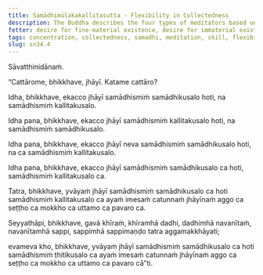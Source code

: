 ```yaml
---
title: Samādhimūlakakallitasutta - Flexibility in Collectedness
description: The Buddha describes the four types of meditators based on their skill in collectedness and in the flexibility of collectedness.
fetter: desire for fine-material existence, desire for immaterial existence, conceit, restlessness, ignorance
tags: concentration, collectedness, samadhi, meditation, skill, flexibility, pliancy, sn, sn22-34, sn34
slug: sn34.4
---
```


Sāvatthinidānaṁ.

“Cattārome, bhikkhave, jhāyī. Katame cattāro?

Idha, bhikkhave, ekacco jhāyī samādhismiṁ samādhikusalo hoti, na samādhismiṁ kallitakusalo.

Idha pana, bhikkhave, ekacco jhāyī samādhismiṁ kallitakusalo hoti, na samādhismiṁ samādhikusalo.

Idha pana, bhikkhave, ekacco jhāyī neva samādhismiṁ samādhikusalo hoti, na ca samādhismiṁ kallitakusalo.

Idha pana, bhikkhave, ekacco jhāyī samādhismiṁ samādhikusalo ca hoti, samādhismiṁ kallitakusalo ca.

Tatra, bhikkhave, yvāyaṁ jhāyī samādhismiṁ samādhikusalo ca hoti samādhismiṁ kallitakusalo ca ayaṁ imesaṁ catunnaṁ jhāyīnaṁ aggo ca seṭṭho ca mokkho ca uttamo ca pavaro ca.

Seyyathāpi, bhikkhave, gavā khīraṁ, khīramhā dadhi, dadhimhā navanītaṁ, navanītamhā sappi, sappimhā sappimaṇḍo tatra aggamakkhāyati;

evameva kho, bhikkhave, yvāyaṁ jhāyī samādhismiṁ samādhikusalo ca hoti samādhismiṁ ṭhitikusalo ca ayaṁ imesaṁ catunnaṁ jhāyīnaṁ aggo ca seṭṭho ca mokkho ca uttamo ca pavaro cā”ti.
